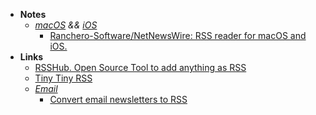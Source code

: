 - **Notes**
	- *[macOS](OS's/macOS.md) && [iOS](Apple%20Technologies/Apple%20Platform%20Specifics/iOS.md)*
		- [Ranchero-Software/NetNewsWire: RSS reader for macOS and iOS.](https://github.com/Ranchero-Software/NetNewsWire)
- **Links**
	- [RSSHub. Open Source Tool to add anything as RSS](https://docs.rsshub.app/en/)
	- [Tiny Tiny RSS](https://tt-rss.org)
	- *[Email](Email.md)*
		- [Convert email newsletters to RSS](https://kill-the-newsletter.com/)